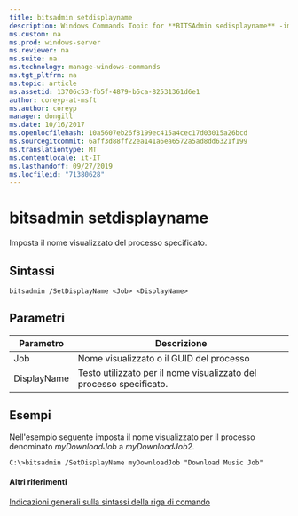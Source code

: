 ```yaml
---
title: bitsadmin setdisplayname
description: Windows Commands Topic for **BITSAdmin sedisplayname** -imposta il nome visualizzato del processo specificato.
ms.custom: na
ms.prod: windows-server
ms.reviewer: na
ms.suite: na
ms.technology: manage-windows-commands
ms.tgt_pltfrm: na
ms.topic: article
ms.assetid: 13706c53-fb5f-4879-b5ca-82531361d6e1
author: coreyp-at-msft
ms.author: coreyp
manager: dongill
ms.date: 10/16/2017
ms.openlocfilehash: 10a5607eb26f8199ec415a4cec17d03015a26bcd
ms.sourcegitcommit: 6aff3d88ff22ea141a6ea6572a5ad8dd6321f199
ms.translationtype: MT
ms.contentlocale: it-IT
ms.lasthandoff: 09/27/2019
ms.locfileid: "71380628"
---
```

# <a name="bitsadmin-setdisplayname"></a>bitsadmin setdisplayname



Imposta il nome visualizzato del processo specificato.

## <a name="syntax"></a>Sintassi

```
bitsadmin /SetDisplayName <Job> <DisplayName>
```

## <a name="parameters"></a>Parametri

|Parametro|Descrizione|
|---------|-----------|
|Job|Nome visualizzato o il GUID del processo|
|DisplayName|Testo utilizzato per il nome visualizzato del processo specificato.|

## <a name="BKMK_examples"></a>Esempi

Nell'esempio seguente imposta il nome visualizzato per il processo denominato *myDownloadJob* a *myDownloadJob2*.
```
C:\>bitsadmin /SetDisplayName myDownloadJob "Download Music Job"
```

#### <a name="additional-references"></a>Altri riferimenti

[Indicazioni generali sulla sintassi della riga di comando](command-line-syntax-key.md)